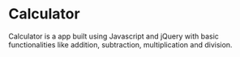 # Calculator
Calculator is a app built using Javascript and jQuery with basic functionalities like addition, subtraction, multiplication and division.
